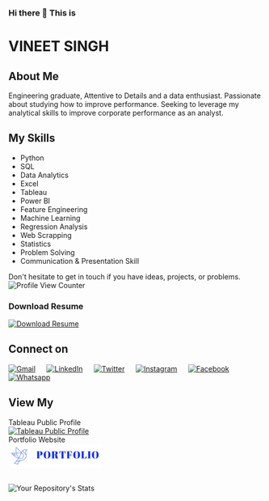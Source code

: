 ### Hi there 👋 This is

# VINEET SINGH

## About Me
Engineering graduate, Attentive to Details and a data enthusiast. Passionate about studying how to improve performance. Seeking to leverage my analytical skills to improve corporate performance as an analyst.


## My Skills
<ul>
  <li>Python</li>                                      
	<li>SQL</li>
	<li> Data Analytics</li>
	<li> Excel</li>
	<li>Tableau</li>
	<li> Power BI</li>
	<li> Feature Engineering </li>
	<li>Machine Learning</li>
	<li>Regression Analysis</li>
	<li> Web Scrapping</li>
	<li>Statistics</li>
  <li>Problem Solving</li>
  <li>Communication & Presentation Skill</li>
</ul>





Don't hesitate to get in touch if you have ideas, projects, or problems.
<br>
![Profile View Counter](https://komarev.com/ghpvc/?username=vineetdsat)

### Download Resume

[![Download Resume](https://img.icons8.com/fluency/48/000000/pdf-2.png)](https://github.com/vineetdsat/vineetdsat/raw/main/Resume.pdf)



## Connect on
[![Gmail](https://img.shields.io/badge/Gmail-D14836?style=for-the-badge&logo=gmail&logoColor=white)](vineetdsat@gmail.com)
&emsp;
[![LinkedIn](https://img.shields.io/badge/LinkedIn-0077B5?style=for-the-badge&logo=linkedin&logoColor=white)](https://www.linkedin.com/in/vineet-singh-2610)
&emsp;
[![Twitter](https://img.shields.io/badge/Twitter-1DA1F2?style=for-the-badge&logo=twitter&logoColor=white)](https://twitter.com/VineetSingh2610/)
&emsp;
[![Instagram](https://img.shields.io/badge/Instagram-E4405F?style=for-the-badge&logo=instagram&logoColor=white)](https://www.instagram.com/_vineet__singh_/)
&emsp;
[![Facebook](https://img.shields.io/badge/Facebook-1877F2?style=for-the-badge&logo=facebook&logoColor=white)](https://www.facebook.com/vineet.singh.uchiha/)
&emsp;
[![Whatsapp](https://img.shields.io/badge/WhatsApp-25D366?style=for-the-badge&logo=whatsapp&logoColor=white)](https://wa.me/917348903189)

## View My
Tableau Public Profile<br>
[![Tableau Public Profile](https://upload.wikimedia.org/wikipedia/commons/thumb/4/4b/Tableau_Logo.png/320px-Tableau_Logo.png)](https://public.tableau.com/app/profile/vineet.singh3192)
<br>
Portfolio Website<br>
[![Portfolio](https://github.com/vineetdsat/vineetdsat/blob/main/icons/portfolio_banner.png)](https://vineetdsat.github.io/portfolio/)

##
![Your Repository's Stats](https://github-readme-stats.vercel.app/api/top-langs/?username=vineetdsat)

